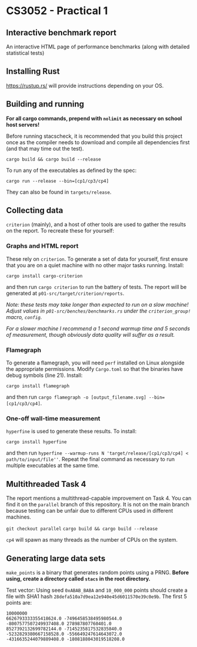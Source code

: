# CS3052 - Practical 1

## Interactive benchmark report
An interactive HTML page of performance benchmarks (along with
detailed statistical tests)

## Installing Rust
https://rustup.rs/ will provide instructions depending on your OS.

## Building and running
**For all cargo commands, prepend with `nolimit` as necessary on school host servers!**

Before running stacscheck, it is recommended that you build this project once as
the compiler needs to download and compile all dependencies first (and that may time
out the test).

`cargo build && cargo build --release`

To run any of the executables as defined by the spec:

`cargo run --release --bin=[cp1/cp3/cp4]`

They can also be found in `targets/release`.

## Collecting data
`criterion` (mainly), and a host of other tools are used to gather the results on
the report. To recreate these for yourself:

### Graphs and HTML report
These rely on `criterion`. To generate a set of data for yourself, first ensure that
you are on a quiet machine with no other major tasks running. Install:

`cargo install cargo-criterion`

and then run `cargo criterion` to run the battery of tests. The report will be generated
at `p01-src/target/criterion/reports`.

*Note: these tests may take longer than expected to run on a slow machine! Adjust 
values in `p01-src/benches/benchmarks.rs` under the `criterion_group!` macro, `config`.*

*For a slower machine I recommend a 1 second warmup time and 5 seconds of measurement,
though obviously data quality will suffer as a result.*

### Flamegraph
To generate a flamegraph, you will need `perf` installed on Linux alongside the
appropriate permissions. Modify `Cargo.toml` so that the binaries have debug
symbols (line 21). Install:

`cargo install flamegraph`

and then run `cargo flamegraph -o [output_filename.svg] --bin=[cp1/cp3/cp4]`.

### One-off wall-time measurement
`hyperfine` is used to generate these results. To install:

`cargo install hyperfine`

and then run `hyperfine --warmup-runs N 'target/release/[cp1/cp3/cp4] < path/to/input/file''`.
Repeat the final command as necessary to run multiple executables at the same time.

## Multithreaded Task 4
The report mentions a multithread-capable improvement on Task 4. You can find it on the
`parallel` branch of this repository. It is not on the main branch because testing can be
unfair due to different CPUs used in different machines.

`git checkout parallel`
`cargo build && cargo build --release`

`cp4` will spawn as many threads as the number of CPUs on the system.

## Generating large data sets
`make_points` is a binary that generates random points using a PRNG. **Before using,
create a directory called `stacs` in the root directory.**
  
Test vector: Using seed `0xABAB_BABA` and `10_000_000` points should create a file
with SHA1 hash `28defa510a7d9ea12e940e45d6011570e39c0e9b`. The first 5 points are:
```
10000000
6626793333355418624.0 -7496458538495980544.0
-8007577507249937408.0 278987807760401.0
8527392132699782144.0 -7145235817532835840.0
-5232829380667158528.0 -556649247614643072.0
-4316635244079889408.0 -1808188043019518208.0
```
